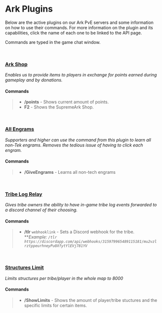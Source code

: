 # **Ark Plugins**

<p>Below are the active plugins on our Ark PvE servers and some information on how to use their commands. For more information on the plugin and its capabilities, click the name of each one to be linked to the API page.</p>
<p>Commands are typed in the game chat window.</p>

<br>

### [Ark Shop](https://arkserverapi.com/index.php?resources/shop-currency-kits.14/)
_Enables us to provide items to players in exchange for points earned during gameplay and by donations._
#### Commands
> * **/points** - Shows current amount of points.
> * **F2** - Shows the SupremeArk Shop.

<br>

### [All Engrams](https://arkserverapi.com/index.php?resources/all-engrams.6/)
_Supporters and higher can use the command from this plugin to learn all non-Tek engrams. Removes the tedious issue of having to click each engram._
#### Commands
> * **/GiveEngrams** - Learns all non-tech engrams

<br>

### [Tribe Log Relay](https://arkserverapi.com/index.php?resources/tribe-log-relay.161/)
_Gives tribe owners the ability to have in-game tribe log events forwarded to a discord channel of their choosing._
#### Commands
> * **/tlr** `webhooklink` - Sets a Discord webhook for the tribe.<br>
> **_Example: `/tlr https://discordapp.com/api/webhooks/315979965489115181/mu2vzlrztppeurhneyPu0XfytYlEVj781YV`_

<br>

### [Structures Limit]((https://arkserverapi.com/index.php?resources/structures-limit.40/))
_Limits structures per tribe/player in the whole map to 8000_
#### Commands
> * **/ShowLimits** - Shows the amount of player/tribe stuctures and the specific limits for certain items.

